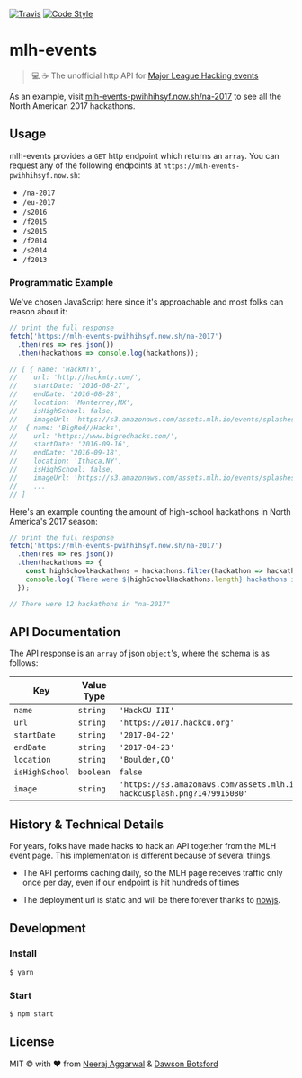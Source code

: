 [![Travis](https://img.shields.io/travis/n3a9/mlh-events.svg)]()
[![Code Style](https://img.shields.io/badge/code_style-XO-5ed9c7.svg)]()

# mlh-events

> 💻 ☕️ The unofficial http API for [Major League Hacking events](https://mlh.io/seasons/na-2017/events)


As an example, visit [mlh-events-pwihhihsyf.now.sh/na-2017](https://mlh-events-pwihhihsyf.now.sh/na-2017) to see all the North American 2017 hackathons.

## Usage

mlh-events provides a `GET` http endpoint which returns an `array`. You can request any of the following endpoints at `https://mlh-events-pwihhihsyf.now.sh`:

* `/na-2017`
* `/eu-2017`
* `/s2016`
* `/f2015`
* `/s2015`
* `/f2014`
* `/s2014`
* `/f2013`

### Programmatic Example

We've chosen JavaScript here since it's approachable and most folks can reason about it:

```js
// print the full response
fetch('https://mlh-events-pwihhihsyf.now.sh/na-2017')
  .then(res => res.json())
  .then(hackathons => console.log(hackathons));

// [ { name: 'HackMTY',
//    url: 'http://hackmty.com/',
//    startDate: '2016-08-27',
//    endDate: '2016-08-28',
//    location: 'Monterrey,MX',
//    isHighSchool: false,
//    imageUrl: 'https://s3.amazonaws.com/assets.mlh.io/events/splashes/000/000/392/thumb/930adc5ed398-hackmtyMLH_300x300.png?1467906271' },
//  { name: 'BigRed//Hacks',
//    url: 'https://www.bigredhacks.com/',
//    startDate: '2016-09-16',
//    endDate: '2016-09-18',
//    location: 'Ithaca,NY',
//    isHighSchool: false,
//    imageUrl: 'https://s3.amazonaws.com/assets.mlh.io/events/splashes/000/000/398/thumb/1367a835fd31-mlh_splash_page.png?1469112017' },
//    ...
// ]
```

Here's an example counting the amount of high-school hackathons in North America's 2017 season:


```js
// print the full response
fetch('https://mlh-events-pwihhihsyf.now.sh/na-2017')
  .then(res => res.json())
  .then(hackathons => {
    const highSchoolHackathons = hackathons.filter(hackathon => hackathon.isHighSchool);
    console.log(`There were ${highSchoolHackathons.length} hackathons in "na-2017"`);
  });

// There were 12 hackathons in "na-2017"
```

## API Documentation

The API response is an `array` of json `object`'s, where the schema is as follows:

| Key | Value Type             | Example|
|-----|------------------------|------------|
| `name` | `string`            |`'HackCU III'`
| `url` | `string`             |`'https://2017.hackcu.org'`
| `startDate` | `string`            |`'2017-04-22'`
| `endDate` | `string`            |`'2017-04-23'`
| `location` | `string`        |`'Boulder,CO'`
| `isHighSchool` | `boolean`   |`false`
| `image` | `string`            |`'https://s3.amazonaws.com/assets.mlh.io/events/splashes/000/000/543/thumb/70991d078d30-hackcusplash.png?1479915080'`


## History & Technical Details

For years, folks have made hacks to hack an API together from the MLH event page. This implementation is different because of several things.

* The API performs caching daily, so the MLH page receives traffic only once per day, even if our endpoint is hit hundreds of times

* The deployment url is static and will be there forever thanks to [nowjs](https://zeit.co/now).

<!--todo add more bullets here-->

## Development

### Install

```sh
$ yarn
```

### Start

```sh
$ npm start
```

## License

MIT © with ❤️ from [Neeraj Aggarwal](http://neerajaggarwal.com/) & [Dawson Botsford](https://dawsbot.com)
